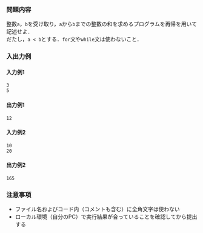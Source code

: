 ### 問題内容
整数`a`，`b`を受け取り，`a`から`b`までの整数の和を求めるプログラムを再帰を用いて記述せよ．  
だたし，`a < b`とする．`for`文や`while`文は使わないこと．

### 入出力例
#### 入力例1
```
3
5
```

#### 出力例1
```
12
```

#### 入力例2
```
10
20
```

#### 出力例2
```
165
```

### 注意事項

- ファイル名およびコード内（コメントも含む）に全角文字は使わない  
- ローカル環境（自分のPC）で実行結果が合っていることを確認してから提出する
